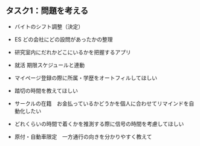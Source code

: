 ## タスク1：問題を考える

- バイトのシフト調整（決定）

- ES どの会社にどの設問があったかの整理

- 研究室内にだれかどこにいるかを把握するアプリ

- 就活 期限スケジュールと連動

- マイページ登録の際に所属・学歴をオートフィルしてほしい

- 踏切の時間を教えてほしい

- サークルの在籍　お金払っているかどうかを個人に合わせてリマインドを自動化したい

- どれくらいの時間で着くかを推測する際に信号の時間を考慮してほしい

- 原付・自動車限定　一方通行の向きを分かりやすく教えて
